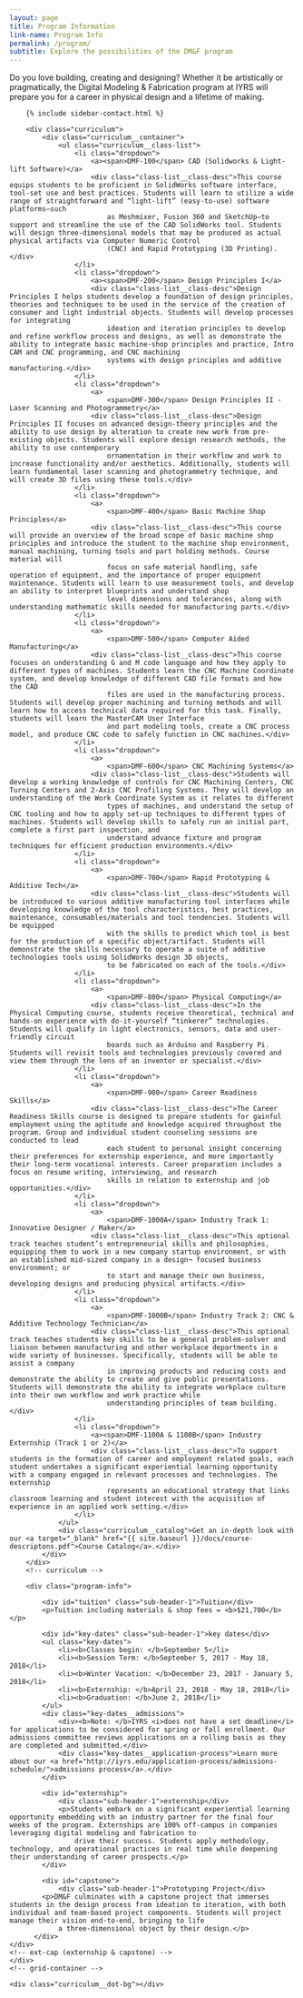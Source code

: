 ```yaml
---
layout: page
title: Program Information
link-name: Program Info
permalink: /program/
subtitle: Explore the possibilities of the DM&F program
---
```

<section class="curriculum-page">
    <div class="grid-container flex">
        <div class="page__intro-text">Do you love building, creating and designing? Whether it be artistically or pragmatically, the Digital Modeling & Fabrication program at IYRS will prepare you for a career in physical design and a lifetime of making.</div>

        {% include sidebar-contact.html %}

        <div class="curriculum">
            <div class="curriculum__container">
                <ul class="curriculum__class-list">
                    <li class="dropdown">
                        <a><span>DMF-100</span> CAD (Solidworks & Light-lift Software)</a>
                        <div class="class-list__class-desc">This course equips students to be proficient in SolidWorks software interface, tool-set use and best practices. Students will learn to utilize a wide range of straightforward and “light-lift” (easy-to-use) software platforms—such
                            as Meshmixer, Fusion 360 and SketchUp—to support and streamline the use of the CAD SolidWorks tool. Students will design three-dimensional models that may be produced as actual physical artifacts via Computer Numeric Control
                            (CNC) and Rapid Prototyping (3D Printing). </div>
                    </li>
                    <li class="dropdown">
                        <a><span>DMF-200</span> Design Principles I</a>
                        <div class="class-list__class-desc">Design Principles I helps students develop a foundation of design principles, theories and techniques to be used in the service of the creation of consumer and light industrial objects. Students will develop processes for integrating
                            ideation and iteration principles to develop and refine workflow process and designs, as well as demonstrate the ability to integrate basic machine-shop principles and practice, Intro CAM and CNC programming, and CNC machining
                            systems with design principles and additive manufacturing.</div>
                    </li>
                    <li class="dropdown">
                        <a>
                            <span>DMF-300</span> Design Principles II - Laser Scanning and Photogrammetry</a>
                        <div class="class-list__class-desc">Design Principles II focuses on advanced design-theory principles and the ability to use design by alteration to create new work from pre-existing objects. Students will explore design research methods, the ability to use contemporary
                            ornamentation in their workflow and work to increase functionality and/or aesthetics. Additionally, students will learn fundamental laser scanning and photogrammetry technique, and will create 3D files using these tools.</div>
                    </li>
                    <li class="dropdown">
                        <a>
                            <span>DMF-400</span> Basic Machine Shop Principles</a>
                        <div class="class-list__class-desc">This course will provide an overview of the broad scope of basic machine shop principles and introduce the student to the machine shop environment, manual machining, turning tools and part holding methods. Course material will
                            focus on safe material handling, safe operation of equipment, and the importance of proper equipment maintenance. Students will learn to use measurement tools, and develop an ability to interpret blueprints and understand shop
                            level dimensions and tolerances, along with understanding mathematic skills needed for manufacturing parts.</div>
                    </li>
                    <li class="dropdown">
                        <a>
                            <span>DMF-500</span> Computer Aided Manufacturing</a>
                        <div class="class-list__class-desc">This course focuses on understanding G and M code language and how they apply to different types of machines. Students learn the CNC Machine Coordinate system, and develop knowledge of different CAD file formats and how the CAD
                            files are used in the manufacturing process. Students will develop proper machining and turning methods and will learn how to access technical data required for this task. Finally, students will learn the MasterCAM User Interface
                            and part modeling tools, create a CNC process model, and produce CNC code to safely function in CNC machines.</div>
                    </li>
                    <li class="dropdown">
                        <a>
                            <span>DMF-600</span> CNC Machining Systems</a>
                        <div class="class-list__class-desc">Students will develop a working knowledge of controls for CNC Machining Centers, CNC Turning Centers and 2-Axis CNC Profiling Systems. They will develop an understanding of the Work Coordinate System as it relates to different
                            types of machines, and understand the setup of CNC tooling and how to apply set-up techniques to different types of machines. Students will develop skills to safely run an initial part, complete a first part inspection, and
                            understand advance fixture and program techniques for efficient production environments.</div>
                    </li>
                    <li class="dropdown">
                        <a>
                            <span>DMF-700</span> Rapid Prototyping & Additive Tech</a>
                        <div class="class-list__class-desc">Students will be introduced to various additive manufacturing tool interfaces while developing knowledge of the tool characteristics, best practices, maintenance, consumables/materials and tool tendencies. Students will be equipped
                            with the skills to predict which tool is best for the production of a specific object/artifact. Students will demonstrate the skills necessary to operate a suite of additive technologies tools using SolidWorks design 3D objects,
                            to be fabricated on each of the tools.</div>
                    </li>
                    <li class="dropdown">
                        <a>
                            <span>DMF-800</span> Physical Computing</a>
                        <div class="class-list__class-desc">In the Physical Computing course, students receive theoretical, technical and hands-on experience with do-it-yourself “tinkerer” technologies. Students will qualify in light electronics, sensors, data and user-friendly circuit
                            boards such as Arduino and Raspberry Pi. Students will revisit tools and technologies previously covered and view them through the lens of an inventor or specialist.</div>
                    </li>
                    <li class="dropdown">
                        <a>
                            <span>DMF-900</span> Career Readiness Skills</a>
                        <div class="class-list__class-desc">The Career Readiness Skills course is designed to prepare students for gainful employment using the aptitude and knowledge acquired throughout the program. Group and individual student counseling sessions are conducted to lead
                            each student to personal insight concerning their preferences for externship experience, and more importantly their long-term vocational interests. Career preparation includes a focus on resume writing, interviewing, and research
                            skills in relation to externship and job opportunities.</div>
                    </li>
                    <li class="dropdown">
                        <a>
                            <span>DMF-1000A</span> Industry Track 1: Innovative Designer / Maker</a>
                        <div class="class-list__class-desc">This optional track teaches student’s entrepreneurial skills and philosophies, equipping them to work in a new company startup environment, or with an established mid-sized company in a design¬ focused business environment; or
                            to start and manage their own business, developing designs and producing physical artifacts.</div>
                    </li>
                    <li class="dropdown">
                        <a>
                            <span>DMF-1000B</span> Industry Track 2: CNC & Additive Technology Technician</a>
                        <div class="class-list__class-desc">This optional track teaches students key skills to be a general problem-solver and liaison between manufacturing and other workplace departments in a wide variety of businesses. Specifically, students will be able to assist a company
                            in improving products and reducing costs and demonstrate the ability to create and give public presentations. Students will demonstrate the ability to integrate workplace culture into their own workflow and work practice while
                            understanding principles of team building. </div>
                    </li>
                    <li class="dropdown">
                        <a><span>DMF-1100A & 1100B</span> Industry Externship (Track 1 or 2)</a>
                        <div class="class-list__class-desc">To support students in the formation of career and employment related goals, each student undertakes a significant experiential learning opportunity with a company engaged in relevant processes and technologies. The externship
                            represents an educational strategy that links classroom learning and student interest with the acquisition of experience in an applied work setting.</div>
                    </li>
                </ul>
                <div class="curriculum__catalog">Get an in-depth look with our <a target="_blank" href="{{ site.baseurl }}/docs/course-descriptons.pdf">Course Catalog</a>.</div>
            </div>
        </div>
        <!-- curriculum -->

        <div class="program-info">

            <div id="tuition" class="sub-header-1">Tuition</div>
            <p>Tuition including materials & shop fees = <b>$21,700</b></p>

            <div id="key-dates" class="sub-header-1">key dates</div>
            <ul class="key-dates">
                <li><b>Classes begin: </b>September 5</li>
                <li><b>Session Term: </b>September 5, 2017 - May 18, 2018</li>
                <li><b>Winter Vacation: </b>December 23, 2017 - January 5, 2018</li>
                <li><b>Externship: </b>April 23, 2018 - May 18, 2018</li>
                <li><b>Graduation: </b>June 2, 2018</li>
            </ul>
            <div class="key-dates__admissions">
                <div><b>Note: </b>IYRS <i>does not have a set deadline</i> for applications to be considered for spring or fall enrollment. Our admissions committee reviews applications on a rolling basis as they are completed and submitted.</div>
                <div class="key-dates__application-process">Learn more about our <a href="http://iyrs.edu/application-process/admissions-schedule/">admissions process</a>.</div>
            </div>

            <div id="externship">
                <div class="sub-header-1">externship</div>
                <p>Students embark on a significant experiential learning opportunity embedding with an industry partner for the final four weeks of the program. Externships are 100% off-campus in companies leveraging digital modeling and fabrication to
                    drive their success. Students apply methodology, technology, and operational practices in real time while deepening their understanding of career prospects.</p>
            </div>

            <div id="capstone">
                <div class="sub-header-1">Prototyping Project</div>
            <p>DM&F culminates with a capstone project that immerses students in the design process from ideation to iteration, with both individual and team-based project components. Students will project manage their vision end-to-end, bringing to life
                a three-dimensional object by their design.</p>
          </div>
    </div>
    <!-- ext-cap (externship & capstone) -->
    </div>
    <!-- grid-container -->

    <div class="curriculum__dot-bg"></div>

</section>
<!-- Section: curriculum-page -->


<script src="https://code.jquery.com/jquery-3.2.1.min.js" integrity="sha256-hwg4gsxgFZhOsEEamdOYGBf13FyQuiTwlAQgxVSNgt4=" crossorigin="anonymous"></script>

<script>
    (function($) {
        $('.curriculum__class-list > li:eq(0) a').addClass('active').next().slideDown();

        $('.curriculum__class-list a').click(function(j) {
            var dropDown = $(this).closest('li').find('.class-list__class-desc');

            $(this).closest('.curriculum__class-list').find('.class-list__class-desc').not(dropDown).slideUp();

            if ($(this).hasClass('active')) {
                $(this).removeClass('active');
            } else {
                $(this).closest('.curriculum__class-list').find('a.active').removeClass('active');
                $(this).addClass('active');
            }

            dropDown.stop(false, true).slideToggle();

            j.preventDefault();
        });
    })(jQuery);
</script>

